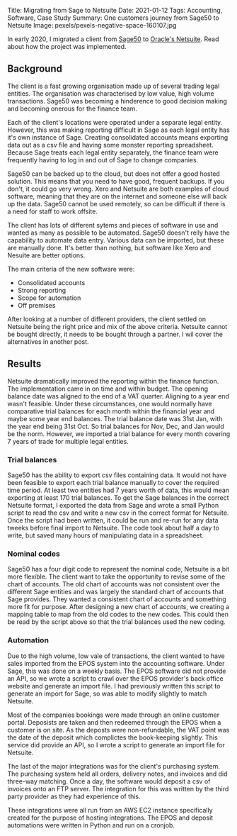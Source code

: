 Title: Migrating from Sage to Netsuite
Date: 2021-01-12
Tags: Accounting, Software, Case Study
Summary: One customers journey from Sage50 to Netsuite
Image: pexels/pexels-negative-space-160107.jpg

In early 2020, I migrated a client from [Sage50](https://www.sage.com/en-gb/products/sage-50cloud/) to [Oracle's Netsuite](https://www.netsuite.com/portal/home.shtml). Read about how the project was implemented.

## Background

The client is a fast growing organisation made up of several trading legal entities. The organisation was characterised by low value, high volume transactions. Sage50 was becoming a hinderence to good decision making and becoming onerous for the finance team.

Each of the client's locations were operated under a separate legal entity. However, this was making reporting difficult in Sage as each legal entity has it's own instance of Sage. Creating consolidated accounts means exporting data out as a csv file and having some monster reporting spreadsheet. Because Sage treats each legal entity separately, the finance team were frequently having to log in and out of Sage to change companies.

Sage50 can be backed up to the cloud, but does not offer a good hosted solution. This means that you need to have good, frequent backups. If you don't, it could go very wrong. Xero and Netsuite are both examples of cloud software, meaning that they are on the internet and someone else will back up the data. Sage50 cannot be used remotely, so can be difficult if there is a need for staff to work offsite.

The client has lots of different sytems and pieces of software in use and wanted as many as possible to be automated. Sage50 doesn't relly have the capability to automate data entry. Various data can be imported, but these are manually done. It's better than nothing, but software like Xero and Nesuite are better options.

The main criteria of the new software were:

 - Consolidated accounts
 - Strong reporting
 - Scope for automation
 - Off premises

After looking at a number of different providers, the client settled on Netsuite being the right price and mix of the above criteria. Netsuite cannot be bought directly, it needs to be bought through a partner. I wil cover the alternatives in another post.

## Results

Netsuite dramatically improved the reporting within the finance function. The implementation came in on time and within budget. The opening balance date was aligned to the end of a VAT quarter. Aligning to a year end wasn't feasible. Under these circumstances, one would normally have comparative trial balances for each month within the financial year and maybe some year end balances. The trial balance date was 31st Jan, with the year end being 31st Oct. So trial balances for Nov, Dec, and Jan would be the norm. However, we imported a trial balance for every month covering 7 years of trade for multiple legal entities.

### Trial balances

Sage50 has the ability to export csv files containing data. It would not have been feasible to export each trial balance manually to cover the required time period. At least two entities had 7 years worth of data, this would mean exporting at least 170 trial balances. To get the Sage balances in the correct Netsuite format, I exported the data from Sage and wrote a small Python script to read the csv and write a new csv in the correct format for Netsuite. Once the script had been written, it could be run and re-run for any data tweeks before final import to Netsuite. The code took about half a day to write, but saved many hours of manipulating data in a spreadsheet.

### Nominal codes

Sage50 has a four digit code to represent the nominal code, Netsuite is a bit more flexible. The client want to take the opportunity to revise some of the chart of accounts. The old chart of accounts was not consistent over the different Sage entities and was largely the standard chart of accounts that Sage provides. They wanted a consistent chart of accounts and something more fit for purpose. After designing a new chart of accounts, we creating a mapping table to map from the old codes to the new codes. This could then be read by the script above so that the trial balances used the new coding.

### Automation

Due to the high volume, low vale of transactions, the client wanted to have sales imported from the EPOS system into the accounting software. Under Sage, this was done on a weekly basis. The EPOS software did not provide an API, so we wrote a script to crawl over the EPOS provider's back office website and generate an import file. I had previously written this script to generate an import for Sage, so was able to modify slightly to match Netsuite.

Most of the companies bookings were made through an online customer portal. Deposists are taken and then redeemed through the EPOS when a customer is on site. As the deposts were non-refundable, the VAT point was the date of the deposit which complictes the book-keeping slightly. This service did provide an API, so I wrote a script to generate an import file for Netsuite.

The last of the major integrations was for the client's purchasing system. The purchasing system held all orders, delivery notes, and invoices and did three-way matching. Once a day, the software would deposit a csv of invoices onto an FTP server. The integration for this was written by the third party provider as they had experience of this.

These integrations were all run from an AWS EC2 instance specifically created for the purpose of hosting integrations. The EPOS and deposit automations were written in Python and run on a cronjob.